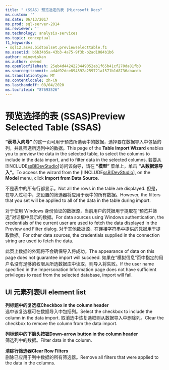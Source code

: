 ```yaml
---
title: " (SSAS) 预览选定的表 |Microsoft Docs"
ms.custom: ''
ms.date: 06/13/2017
ms.prod: sql-server-2014
ms.reviewer: ''
ms.technology: analysis-services
ms.topic: conceptual
f1_keywords:
- sql12.asvs.bidtoolset.previewselecttable.f1
ms.assetid: b6b34b5a-43b3-4a75-9f3b-b2ad1084b1b6
author: minewiskan
ms.author: owend
ms.openlocfilehash: 25eb4d4424223449052ab1f65b41cf270da81fb0
ms.sourcegitcommit: ad4d92dce894592a259721a1571b1d8736abacdb
ms.translationtype: MT
ms.contentlocale: zh-CN
ms.lasthandoff: 08/04/2020
ms.locfileid: "87693526"
---
```

# <a name="preview-selected-table-ssas"></a><span data-ttu-id="82a82-102">预览选择的表 (SSAS)</span><span class="sxs-lookup"><span data-stu-id="82a82-102">Preview Selected Table (SSAS)</span></span>
  <span data-ttu-id="82a82-103">**“表导入向导”** 的这一页可用于预览所选表中的数据，选择要在数据导入中包括的列，并且筛选所选列中的数据。</span><span class="sxs-lookup"><span data-stu-id="82a82-103">This page of the **Table Import Wizard** enables you to preview the data in the selected table, to select the columns to include in the data import, and to filter data in the selected columns.</span></span> <span data-ttu-id="82a82-104">若要从 [!INCLUDE[ssBIDevStudio](../includes/ssbidevstudio-md.md)]访问该向导，请在 **“模型”** 菜单上，单击 **“从数据源导入”**。</span><span class="sxs-lookup"><span data-stu-id="82a82-104">To access the wizard from the [!INCLUDE[ssBIDevStudio](../includes/ssbidevstudio-md.md)], on the **Model** menu, click **Import from Data Source**.</span></span>  
  
 <span data-ttu-id="82a82-105">不是表中的所有行都显示。</span><span class="sxs-lookup"><span data-stu-id="82a82-105">Not all the rows in the table are displayed.</span></span> <span data-ttu-id="82a82-106">但是，在导入过程中，您设置的筛选器将应用于表中的所有数据。</span><span class="sxs-lookup"><span data-stu-id="82a82-106">However, the filters that you set will be applied to all of the data in the table during import.</span></span>  
  
 <span data-ttu-id="82a82-107">对于使用 Windows 身份验证的数据源，当前用户的凭据用于提取在“预览并筛选”对话框中显示的数据。</span><span class="sxs-lookup"><span data-stu-id="82a82-107">For data sources using Windows authentication, the credentials of the current user are used to fetch the data displayed in the Preview and Filter dialog.</span></span> <span data-ttu-id="82a82-108">对于其他数据源，在连接字符串中提供的凭据用于提取数据。</span><span class="sxs-lookup"><span data-stu-id="82a82-108">For other data sources, the credentials supplied in the connection string are used to fetch the data.</span></span>  
  
 <span data-ttu-id="82a82-109">此页上数据的外观将不会确保导入将成功。</span><span class="sxs-lookup"><span data-stu-id="82a82-109">The appearance of data on this page does not guarantee import will succeed.</span></span> <span data-ttu-id="82a82-110">如果在“模拟信息”页中指定的用户名没有足够的权限从所选数据库中读取，则导入将失败。</span><span class="sxs-lookup"><span data-stu-id="82a82-110">If the user name specified in the Impersonation Information page does not have sufficient privileges to read from the selected database, import will fail.</span></span>  
  
## <a name="ui-element-list"></a><span data-ttu-id="82a82-111">UI 元素列表</span><span class="sxs-lookup"><span data-stu-id="82a82-111">UI element list</span></span>  
 <span data-ttu-id="82a82-112">**列标题中的复选框**</span><span class="sxs-lookup"><span data-stu-id="82a82-112">**Checkbox in the column header**</span></span>  
 <span data-ttu-id="82a82-113">选中该复选框可在数据导入中包括列。</span><span class="sxs-lookup"><span data-stu-id="82a82-113">Select the checkbox to include the column in the data import.</span></span> <span data-ttu-id="82a82-114">取消选中该复选框则从数据导入中删除列。</span><span class="sxs-lookup"><span data-stu-id="82a82-114">Clear the checkbox to remove the column from the data import.</span></span>  
  
 <span data-ttu-id="82a82-115">**列标题中的下箭头按钮**</span><span class="sxs-lookup"><span data-stu-id="82a82-115">**Down-arrow button in the column header**</span></span>  
 <span data-ttu-id="82a82-116">筛选列中的数据。</span><span class="sxs-lookup"><span data-stu-id="82a82-116">Filter data in the column.</span></span>  
  
 <span data-ttu-id="82a82-117">**清除行筛选器**</span><span class="sxs-lookup"><span data-stu-id="82a82-117">**Clear Row Filters**</span></span>  
 <span data-ttu-id="82a82-118">删除已应用于列中数据的所有筛选器。</span><span class="sxs-lookup"><span data-stu-id="82a82-118">Remove all filters that were applied to the data in the columns.</span></span>  
  
  
